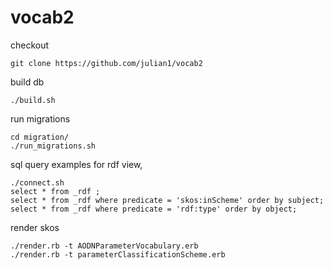 vocab2
======

checkout

    git clone https://github.com/julian1/vocab2

build db

    ./build.sh

run migrations

    cd migration/
    ./run_migrations.sh 

sql query examples for rdf view, 

    ./connect.sh
    select * from _rdf ;
    select * from _rdf where predicate = 'skos:inScheme' order by subject;
    select * from _rdf where predicate = 'rdf:type' order by object;

render skos 

    ./render.rb -t AODNParameterVocabulary.erb 
    ./render.rb -t parameterClassificationScheme.erb

